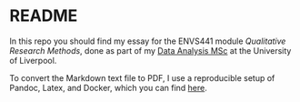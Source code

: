 # README

In this repo you should find my essay for the ENVS441 module
*Qualitative Research Methods*, done as part of my [Data Analysis
MSc](https://github.com/peterprescott/data-analysis-msc) at the University of Liverpool.

To convert the Markdown text file to PDF, I use a reproducible setup of
Pandoc, Latex, and Docker, which you can find
[here](https://github.com/peterprescott/publisher).
